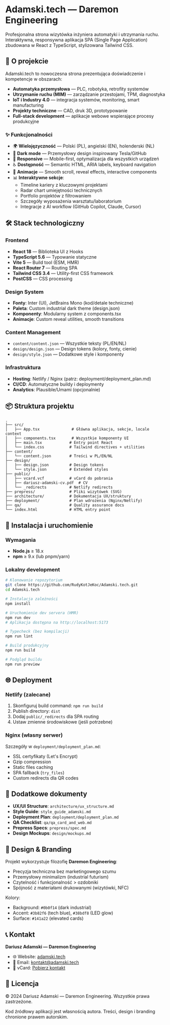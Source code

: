 # Adamski.tech — Daremon Engineering

Profesjonalna strona wizytówka inżyniera automatyki i utrzymania ruchu. Interaktywna, responsywna aplikacja SPA (Single Page Application) zbudowana w React z TypeScript, stylizowana Tailwind CSS.

## 🎯 O projekcie

Adamski.tech to nowoczesna strona prezentująca doświadczenie i kompetencje w obszarach:
- **Automatyka przemysłowa** — PLC, robotyka, retrofity systemów
- **Utrzymanie ruchu (MIM)** — zarządzanie przestojami, TPM, diagnostyka
- **IoT i Industry 4.0** — integracja systemów, monitoring, smart manufacturing
- **Projekty techniczne** — CAD, druk 3D, prototypowanie
- **Full-stack development** — aplikacje webowe wspierające procesy produkcyjne

### ✨ Funkcjonalności

- 🌍 **Wielojęzyczność** — Polski (PL), angielski (EN), holenderski (NL)
- 🎨 **Dark mode** — Przemysłowy design inspirowany Tesla/GitHub
- 📱 **Responsive** — Mobile-first, optymalizacja dla wszystkich urządzeń
- ♿ **Dostępność** — Semantic HTML, ARIA labels, keyboard navigation
- 🚀 **Animacje** — Smooth scroll, reveal effects, interactive components
- 📊 **Interaktywne sekcje**:
  - Timeline kariery z kluczowymi projektami
  - Radar chart umiejętności technicznych
  - Portfolio projektów z filtrowaniem
  - Szczegóły wyposażenia warsztatu/laboratorium
  - Integracje z AI workflow (GitHub Copilot, Claude, Cursor)

## 🛠️ Stack technologiczny

### Frontend
- **React 18** — Biblioteka UI z Hooks
- **TypeScript 5.6** — Typowanie statyczne
- **Vite 5** — Build tool (ESM, HMR)
- **React Router 7** — Routing SPA
- **Tailwind CSS 3.4** — Utility-first CSS framework
- **PostCSS** — CSS processing

### Design System
- **Fonty**: Inter (UI), JetBrains Mono (kod/detale techniczne)
- **Paleta**: Custom industrial dark theme (design.json)
- **Komponenty**: Modularny system z components.tsx
- **Animacje**: Custom reveal utilities, smooth transitions

### Content Management
- `content/content.json` — Wszystkie teksty (PL/EN/NL)
- `design/design.json` — Design tokens (kolory, fonty, cienie)
- `design/style.json` — Dodatkowe style i komponenty

### Infrastruktura
- **Hosting**: Netlify / Nginx (patrz: deployment/deployment_plan.md)
- **CI/CD**: Automatyczne buildy i deploymenty
- **Analytics**: Plausible/Umami (opcjonalnie)

## 📦 Struktura projektu

```
.
├── src/
│   ├── App.tsx              # Główna aplikacja, sekcje, locale context
│   ├── components.tsx       # Wszystkie komponenty UI
│   ├── main.tsx            # Entry point React
│   └── index.css           # Tailwind directives + utilities
├── content/
│   └── content.json        # Treści w PL/EN/NL
├── design/
│   ├── design.json         # Design tokens
│   └── style.json          # Extended styles
├── public/
│   ├── vcard.vcf           # vCard do pobrania
│   ├── dariusz-adamski-cv.pdf  # CV
│   └── _redirects          # Netlify redirects
├── prepress/               # Pliki wizytówek (SVG)
├── architecture/           # Dokumentacja UX/struktury
├── deployment/             # Plan wdrożenia (Nginx/Netlify)
├── qa/                     # Quality assurance docs
└── index.html              # HTML entry point
```

## 🚀 Instalacja i uruchomienie

### Wymagania
- **Node.js** ≥ 18.x
- **npm** ≥ 9.x (lub pnpm/yarn)

### Lokalny development

```bash
# Klonowanie repozytorium
git clone https://github.com/RudyKotJeKoc/Adamski.tech.git
cd Adamski.tech

# Instalacja zależności
npm install

# Uruchomienie dev servera (HMR)
npm run dev
# Aplikacja dostępna na http://localhost:5173

# Typecheck (bez kompilacji)
npm run lint

# Build produkcyjny
npm run build

# Podgląd buildu
npm run preview
```

## 🌐 Deployment

### Netlify (zalecane)
1. Skonfiguruj build command: `npm run build`
2. Publish directory: `dist`
3. Dodaj `public/_redirects` dla SPA routing
4. Ustaw zmienne środowiskowe (jeśli potrzebne)

### Nginx (własny serwer)
Szczegóły w `deployment/deployment_plan.md`:
- SSL certyfikaty (Let's Encrypt)
- Gzip compression
- Static files caching
- SPA fallback (`try_files`)
- Custom redirects dla QR codes

## 📄 Dodatkowe dokumenty

- **UX/UI Structure**: `architecture/ux_structure.md`
- **Style Guide**: `style_guide_adamski.md`
- **Deployment Plan**: `deployment/deployment_plan.md`
- **QA Checklist**: `qa/qa_card_and_web.md`
- **Prepress Specs**: `prepress/spec.md`
- **Design Mockups**: `design/mockups.md`

## 🎨 Design & Branding

Projekt wykorzystuje filozofię **Daremon Engineering**:
- Precyzja techniczna bez marketingowego szumu
- Przemysłowy minimalizm (industrial futurism)
- Czytelność i funkcjonalność > ozdobniki
- Spójność z materiałami drukowanymi (wizytówki, NFC)

Kolory:
- Background: `#0b0f14` (dark industrial)
- Accent: `#3b82f6` (tech blue), `#38bdf8` (LED glow)
- Surface: `#141a22` (elevated cards)

## 📞 Kontakt

**Dariusz Adamski — Daremon Engineering**
- 🌐 Website: [adamski.tech](https://adamski.tech)
- 📧 Email: kontakt@adamski.tech
- 📱 vCard: [Pobierz kontakt](https://adamski.tech/vcard.vcf)

## 📝 Licencja

© 2024 Dariusz Adamski — Daremon Engineering. Wszystkie prawa zastrzeżone.

Kod źródłowy aplikacji jest własnością autora. Treści, design i branding chronione prawem autorskim.